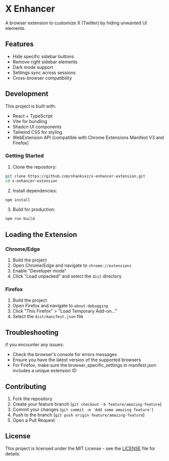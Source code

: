 # X Enhancer
A browser extension to customize X (Twitter) by hiding unwanted UI elements.

## Features
- Hide specific sidebar buttons
- Remove right sidebar elements
- Dark mode support
- Settings sync across sessions
- Cross-browser compatibility


## Development
This project is built with:
- React + TypeScript
- Vite for bundling
- Shadcn UI components
- Tailwind CSS for styling
- WebExtension API (compatible with Chrome Extensions Manifest V3 and Firefox)


### Getting Started

1. Clone the repository:
```bash
git clone https://github.com/shanksxz/x-enhancer-extension.git
cd x-enhancer-extension
```

2. Install dependencies:
```bash
npm install
```

3. Build for production:
```bash
npm run build
```

## Loading the Extension

### Chrome/Edge
1. Build the project
2. Open Chrome/Edge and navigate to `chrome://extensions`
3. Enable "Developer mode"
4. Click "Load unpacked" and select the `dist` directory

### Firefox
1. Build the project
2. Open Firefox and navigate to `about:debugging`
3. Click "This Firefox" > "Load Temporary Add-on..."
4. Select the `dist/manifest.json` file

## Troubleshooting
if you encounter any issues:
- Check the browser's console for errors messages
- Ensure you have the latest version of the supported browsers
- For Firefox, make sure the browser_specific_settings in manifest.json includes a unique extension ID


## Contributing

1. Fork the repository
2. Create your feature branch (`git checkout -b feature/amazing-feature`)
3. Commit your changes (`git commit -m 'Add some amazing feature'`)
4. Push to the branch (`git push origin feature/amazing-feature`)
5. Open a Pull Request

## License

This project is licensed under the MIT License - see the [LICENSE](LICENSE) file for details.
